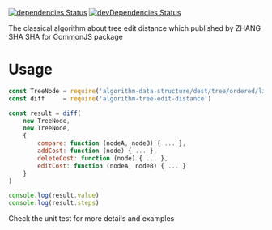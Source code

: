 [![dependencies Status](https://david-dm.org/valaxy/algorithm-tree-edit-distance/status.svg?style=flat-square)](https://david-dm.org/valaxy/algorithm-tree-edit-distance)
[![devDependencies Status](https://david-dm.org/valaxy/algorithm-tree-edit-distance/dev-status.svg?style=flat-square)](https://david-dm.org/valaxy/algorithm-tree-edit-distance?type=dev)

The classical algorithm about tree edit distance which published by ZHANG SHA SHA for CommonJS package

# Usage
```javascript
const TreeNode = require('algorithm-data-structure/dest/tree/ordered/linked-ordered-node')
const diff     = require('algorithm-tree-edit-distance')

const result = diff(
    new TreeNode, 
    new TreeNode,
    {
        compare: function (nodeA, nodeB) { ... },
        addCost: function (node) { ... },
        deleteCost: function (node) { ... },
        editCost: function (nodeA, nodeB) { ... }
    }
)

console.log(result.value)
console.log(result.steps)
```

Check the unit test for more details and examples